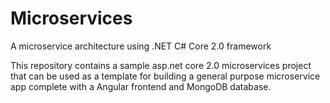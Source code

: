 # Microservices
A microservice architecture using .NET C# Core 2.0 framework

This repository contains a sample asp.net core 2.0 microservices project that can be used as a template for building a general purpose microservice app complete with a Angular frontend and MongoDB database.
